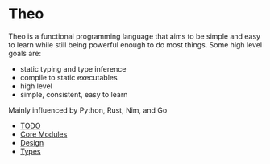 # Theo

Theo is a functional programming language that aims to be simple and easy to learn while still being powerful enough to do most things.
Some high level goals are:
- static typing and type inference
- compile to static executables
- high level
- simple, consistent, easy to learn

Mainly influenced by Python, Rust, Nim, and Go

- [TODO](/doc/TODO.md)
- [Core Modules](/doc/core_modules.md)
- [Design](/doc/design.md)
- [Types](/doc/types.md)
